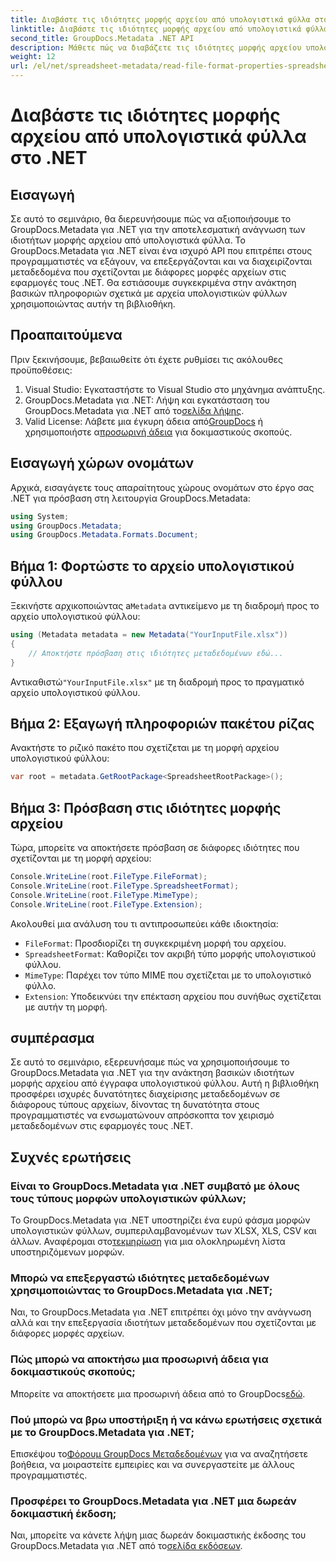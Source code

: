 ```yaml
---
title: Διαβάστε τις ιδιότητες μορφής αρχείου από υπολογιστικά φύλλα στο .NET
linktitle: Διαβάστε τις ιδιότητες μορφής αρχείου από υπολογιστικά φύλλα στο .NET
second_title: GroupDocs.Metadata .NET API
description: Μάθετε πώς να διαβάζετε τις ιδιότητες μορφής αρχείου υπολογιστικού φύλλου χρησιμοποιώντας το GroupDocs.Metadata για .NET. Αποκτήστε πρόσβαση σε μορφή αρχείου, τύπο MIME και πολλά άλλα με απλές κλήσεις API.
weight: 12
url: /el/net/spreadsheet-metadata/read-file-format-properties-spreadsheets/
---
```


# Διαβάστε τις ιδιότητες μορφής αρχείου από υπολογιστικά φύλλα στο .NET

## Εισαγωγή
Σε αυτό το σεμινάριο, θα διερευνήσουμε πώς να αξιοποιήσουμε το GroupDocs.Metadata για .NET για την αποτελεσματική ανάγνωση των ιδιοτήτων μορφής αρχείου από υπολογιστικά φύλλα. Το GroupDocs.Metadata για .NET είναι ένα ισχυρό API που επιτρέπει στους προγραμματιστές να εξάγουν, να επεξεργάζονται και να διαχειρίζονται μεταδεδομένα που σχετίζονται με διάφορες μορφές αρχείων στις εφαρμογές τους .NET. Θα εστιάσουμε συγκεκριμένα στην ανάκτηση βασικών πληροφοριών σχετικά με αρχεία υπολογιστικών φύλλων χρησιμοποιώντας αυτήν τη βιβλιοθήκη.
## Προαπαιτούμενα
Πριν ξεκινήσουμε, βεβαιωθείτε ότι έχετε ρυθμίσει τις ακόλουθες προϋποθέσεις:
1. Visual Studio: Εγκαταστήστε το Visual Studio στο μηχάνημα ανάπτυξης.
2.  GroupDocs.Metadata για .NET: Λήψη και εγκατάσταση του GroupDocs.Metadata για .NET από το[σελίδα λήψης](https://releases.groupdocs.com/metadata/net/).
3.  Valid License: Λάβετε μια έγκυρη άδεια από[GroupDocs](https://purchase.groupdocs.com/buy) ή χρησιμοποιήστε α[προσωρινή άδεια](https://purchase.groupdocs.com/temporary-license/) για δοκιμαστικούς σκοπούς.

## Εισαγωγή χώρων ονομάτων
Αρχικά, εισαγάγετε τους απαραίτητους χώρους ονομάτων στο έργο σας .NET για πρόσβαση στη λειτουργία GroupDocs.Metadata:
```csharp
using System;
using GroupDocs.Metadata;
using GroupDocs.Metadata.Formats.Document;
```
## Βήμα 1: Φορτώστε το αρχείο υπολογιστικού φύλλου
 Ξεκινήστε αρχικοποιώντας a`Metadata` αντικείμενο με τη διαδρομή προς το αρχείο υπολογιστικού φύλλου:
```csharp
using (Metadata metadata = new Metadata("YourInputFile.xlsx"))
{
    // Αποκτήστε πρόσβαση στις ιδιότητες μεταδεδομένων εδώ...
}
```
 Αντικαθιστώ`"YourInputFile.xlsx"` με τη διαδρομή προς το πραγματικό αρχείο υπολογιστικού φύλλου.
## Βήμα 2: Εξαγωγή πληροφοριών πακέτου ρίζας
Ανακτήστε το ριζικό πακέτο που σχετίζεται με τη μορφή αρχείου υπολογιστικού φύλλου:
```csharp
var root = metadata.GetRootPackage<SpreadsheetRootPackage>();
```
## Βήμα 3: Πρόσβαση στις ιδιότητες μορφής αρχείου
Τώρα, μπορείτε να αποκτήσετε πρόσβαση σε διάφορες ιδιότητες που σχετίζονται με τη μορφή αρχείου:
```csharp
Console.WriteLine(root.FileType.FileFormat);
Console.WriteLine(root.FileType.SpreadsheetFormat);
Console.WriteLine(root.FileType.MimeType);
Console.WriteLine(root.FileType.Extension);
```
Ακολουθεί μια ανάλυση του τι αντιπροσωπεύει κάθε ιδιοκτησία:
- `FileFormat`: Προσδιορίζει τη συγκεκριμένη μορφή του αρχείου.
- `SpreadsheetFormat`: Καθορίζει τον ακριβή τύπο μορφής υπολογιστικού φύλλου.
- `MimeType`: Παρέχει τον τύπο MIME που σχετίζεται με το υπολογιστικό φύλλο.
- `Extension`: Υποδεικνύει την επέκταση αρχείου που συνήθως σχετίζεται με αυτήν τη μορφή.

## συμπέρασμα
Σε αυτό το σεμινάριο, εξερευνήσαμε πώς να χρησιμοποιήσουμε το GroupDocs.Metadata για .NET για την ανάκτηση βασικών ιδιοτήτων μορφής αρχείου από έγγραφα υπολογιστικού φύλλου. Αυτή η βιβλιοθήκη προσφέρει ισχυρές δυνατότητες διαχείρισης μεταδεδομένων σε διάφορους τύπους αρχείων, δίνοντας τη δυνατότητα στους προγραμματιστές να ενσωματώνουν απρόσκοπτα τον χειρισμό μεταδεδομένων στις εφαρμογές τους .NET.

## Συχνές ερωτήσεις
### Είναι το GroupDocs.Metadata για .NET συμβατό με όλους τους τύπους μορφών υπολογιστικών φύλλων;
 Το GroupDocs.Metadata για .NET υποστηρίζει ένα ευρύ φάσμα μορφών υπολογιστικών φύλλων, συμπεριλαμβανομένων των XLSX, XLS, CSV και άλλων. Αναφέρομαι στο[τεκμηρίωση](https://tutorials.groupdocs.com/metadata/net/) για μια ολοκληρωμένη λίστα υποστηριζόμενων μορφών.
### Μπορώ να επεξεργαστώ ιδιότητες μεταδεδομένων χρησιμοποιώντας το GroupDocs.Metadata για .NET;
Ναι, το GroupDocs.Metadata για .NET επιτρέπει όχι μόνο την ανάγνωση αλλά και την επεξεργασία ιδιοτήτων μεταδεδομένων που σχετίζονται με διάφορες μορφές αρχείων.
### Πώς μπορώ να αποκτήσω μια προσωρινή άδεια για δοκιμαστικούς σκοπούς;
 Μπορείτε να αποκτήσετε μια προσωρινή άδεια από το GroupDocs[εδώ](https://purchase.groupdocs.com/temporary-license/).
### Πού μπορώ να βρω υποστήριξη ή να κάνω ερωτήσεις σχετικά με το GroupDocs.Metadata για .NET;
 Επισκέψου το[Φόρουμ GroupDocs Μεταδεδομένων](https://forum.groupdocs.com/c/metadata/14) για να αναζητήσετε βοήθεια, να μοιραστείτε εμπειρίες και να συνεργαστείτε με άλλους προγραμματιστές.
### Προσφέρει το GroupDocs.Metadata για .NET μια δωρεάν δοκιμαστική έκδοση;
 Ναι, μπορείτε να κάνετε λήψη μιας δωρεάν δοκιμαστικής έκδοσης του GroupDocs.Metadata για .NET από το[σελίδα εκδόσεων](https://releases.groupdocs.com/).